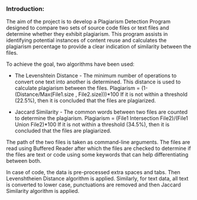 ### Introduction: 

The aim of the project is to develop a Plagiarism Detection Program designed to compare two sets of source code files or text files and determine whether they exhibit plagiarism. This program assists in identifying potential instances of content reuse and calculates the plagiarism percentage to provide a clear indication of similarity between the files.

To achieve the goal, two algorithms have been used:

* The Levenshtein Distance - The minimum number of operations to convert one text into another is determined. This distance is used to calculate plagiarism between the files. 
Plagiarism = (1-(Distance/Max(File1.size , File2.size)))*100
If it is not within a threshold (22.5%), then it is concluded that the files are plagiarized. 

* Jaccard Similarity - The common words between two files are counted to determine the plagiarism. 
Plagiarism = (File1 Intersection File2)/(File1 Union File2)*100
If it is not within a threshold (34.5%), then it is concluded that the files are plagiarized. 

The path of the two files is taken as command-line arguments. The files are read using Buffered Reader after which the files are checked to determine if the files are text or code using some keywords that can help differentiating between both. 

In case of code, the data is pre-processed extra spaces and tabs. Then Levenshtheien Distance algorithm is applied. Similarly, for text data, all text is converted to lower case, punctuations are removed and then Jaccard Similarity algorithm is applied.
